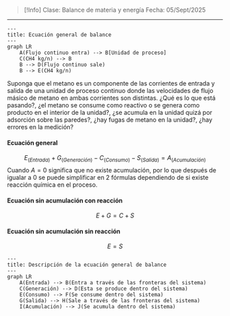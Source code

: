 >[!Info]
>Clase: Balance de materia y energía
>Fecha: 05/Sept/2025

---
```mermaid
---
title: Ecuación general de balance
---
graph LR
	A(Flujo continuo entra) --> B[Unidad de proceso]
	C(CH4 kg/n) --> B
	B --> D(Flujo continuo sale)
	B --> E(CH4 kg/n)
```
Suponga que el metano es un componente de las corrientes de entrada y salida de una unidad de proceso continuo donde las velocidades de flujo másico de metano en ambas corrientes son distintas.
¿Qué es lo que está pasando?, ¿el metano se consume como reactivo o se genera como producto en el interior de la unidad?, ¿se acumula en la unidad quizá por adsorción sobre las paredes?, ¿hay fugas de metano en la unidad?, ¿hay errores en la medición?
#### Ecuación general
$$
E_{(Entrada)}+G_{(Generación)}-C_{(Consumo)}-S_{(Salida)}=A_{(Acumulación)}
$$
Cuando $A=0$ significa que no existe acumulación, por lo que después de igualar a 0 se puede simplificar en 2 fórmulas dependiendo de si existe reacción química en el proceso.
#### Ecuación sin acumulación con reacción
$$
E+G=C+S
$$
#### Ecuación sin acumulación sin reacción
$$
E=S
$$
```mermaid
---
title: Descripción de la ecuación general de balance
---
graph LR
	A(Entrada) --> B(Entra a través de las fronteras del sistema)
	C(Generación) --> D(Esta se produce dentro del sistema)
	E(Consumo) --> F(Se consume dentro del sistema)
	G(Salida) --> H(Sale a través de las fronteras del sistema)
	I(Acumulación) --> J(Se acumula dentro del sistema)
```
